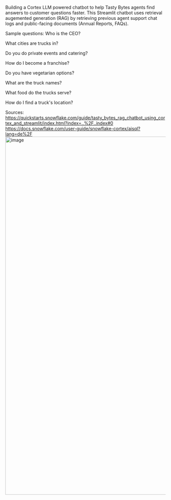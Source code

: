 Building a Cortex LLM powered chatbot to help Tasty Bytes agents find answers to customer questions faster. This Streamlit chatbot uses retrieval augemented generation (RAG) by retrieving previous agent support chat logs and public-facing documents (Annual Reports, FAQs).

Sample questions:
Who is the CEO?

What cities are trucks in?

Do you do private events and catering?

How do I become a franchise?

Do you have vegetarian options?

What are the truck names?

What food do the trucks serve?

How do I find a truck's location?

Sources: https://quickstarts.snowflake.com/guide/tasty_bytes_rag_chatbot_using_cortex_and_streamlit/index.html?index=..%2F..index#0
         https://docs.snowflake.com/user-guide/snowflake-cortex/aisql?lang=de%2F
<img width="1152" height="1125" alt="image" src="https://github.com/user-attachments/assets/fcb06239-3aee-4ccd-904f-6a6a9fa27a36" />
